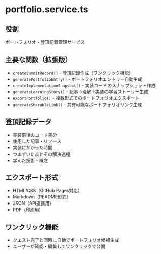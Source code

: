 # portfolio.service.ts

## 役割
ポートフォリオ・登頂記録管理サービス

## 主要な関数（拡張版）
- `createSummitRecord()` - 登頂記録作成（ワンクリック機能）
- `generatePortfolioEntry()` - ポートフォリオエントリー自動生成
- `createImplementationSnapshot()` - 実装コードのスナップショット作成
- `generateLearningStory()` - 記事→理解→実装の学習ストーリー生成
- `exportPortfolio()` - 複数形式でのポートフォリオエクスポート
- `generateSharableLink()` - 共有可能なポートフォリオリンク生成

## 登頂記録データ
- 実装前後のコード差分
- 使用した記事・リソース
- 実装にかかった時間
- つまずいた点とその解決過程
- 学んだ技術・概念

## エクスポート形式
- HTML/CSS（GitHub Pages対応）
- Markdown（README形式）
- JSON（API連携用）
- PDF（印刷用）

## ワンクリック機能
- クエスト完了と同時に自動でポートフォリオ候補生成
- ユーザーが確認・編集してワンクリックで公開